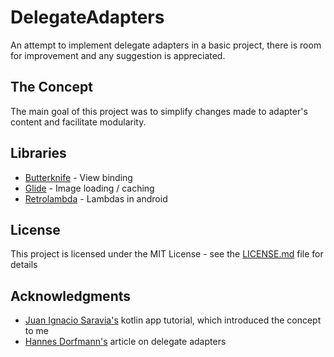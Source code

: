 # DelegateAdapters
An attempt to implement delegate adapters in a basic project, there is room for improvement and any suggestion is appreciated.

## The Concept

The main goal of this project was to simplify changes made to adapter's content and facilitate modularity. 

## Libraries

* [Butterknife](http://jakewharton.github.io/butterknife/) - View binding
* [Glide](https://github.com/bumptech/glide) - Image loading / caching
* [Retrolambda](https://github.com/evant/gradle-retrolambda) - Lambdas in android

## License

This project is licensed under the MIT License - see the [LICENSE.md](LICENSE.md) file for details

## Acknowledgments

* [Juan Ignacio Saravia's](https://android.jlelse.eu/@juanchosaravia) kotlin app tutorial, which introduced the concept to me
* [Hannes Dorfmann's](http://hannesdorfmann.com/android/adapter-delegates) article on delegate adapters


